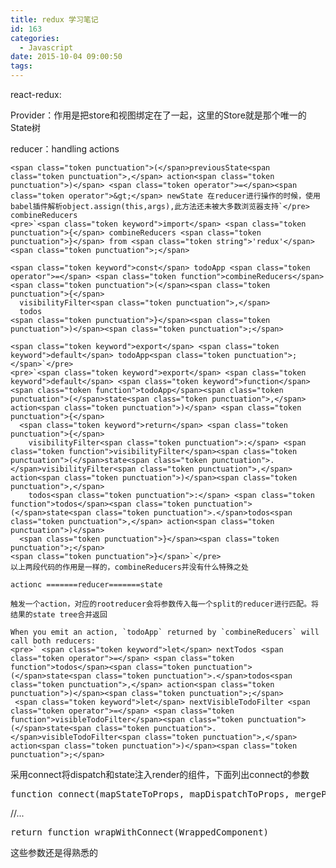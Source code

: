 ```yaml
---
title: redux 学习笔记
id: 163
categories:
  - Javascript
date: 2015-10-04 09:00:50
tags:
---
```


react-redux:

Provider：作用是把store和视图绑定在了一起，这里的Store就是那个唯一的State树

reducer：handling actions

    <span class="token punctuation">(</span>previousState<span class="token punctuation">,</span> action<span class="token punctuation">)</span> <span class="token operator">=</span><span class="token operator">&gt;</span> newState 在reducer进行操作的时候，使用babel插件解析object.assign(this,args),此方法还未被大多数浏览器支持`</pre>
    combineReducers
    <pre>`<span class="token keyword">import</span> <span class="token punctuation">{</span> combineReducers <span class="token punctuation">}</span> from <span class="token string">'redux'</span><span class="token punctuation">;</span>

    <span class="token keyword">const</span> todoApp <span class="token operator">=</span> <span class="token function">combineReducers</span><span class="token punctuation">(</span><span class="token punctuation">{</span>
      visibilityFilter<span class="token punctuation">,</span>
      todos
    <span class="token punctuation">}</span><span class="token punctuation">)</span><span class="token punctuation">;</span>

    <span class="token keyword">export</span> <span class="token keyword">default</span> todoApp<span class="token punctuation">;
    </span>`</pre>
    <pre>`<span class="token keyword">export</span> <span class="token keyword">default</span> <span class="token keyword">function</span> <span class="token function">todoApp</span><span class="token punctuation">(</span>state<span class="token punctuation">,</span> action<span class="token punctuation">)</span> <span class="token punctuation">{</span>
      <span class="token keyword">return</span> <span class="token punctuation">{</span>
        visibilityFilter<span class="token punctuation">:</span> <span class="token function">visibilityFilter</span><span class="token punctuation">(</span>state<span class="token punctuation">.</span>visibilityFilter<span class="token punctuation">,</span> action<span class="token punctuation">)</span><span class="token punctuation">,</span>
        todos<span class="token punctuation">:</span> <span class="token function">todos</span><span class="token punctuation">(</span>state<span class="token punctuation">.</span>todos<span class="token punctuation">,</span> action<span class="token punctuation">)</span>
      <span class="token punctuation">}</span><span class="token punctuation">;</span>
    <span class="token punctuation">}</span>`</pre>
    以上两段代码的作用是一样的，combineReducers并没有什么特殊之处

    actionc =======reducer=======state

    触发一个action，对应的rootreducer会将参数传入每一个split的reducer进行匹配。将结果的state tree合并返回

    When you emit an action, `todoApp` returned by `combineReducers` will call both reducers:
    <pre>` <span class="token keyword">let</span> nextTodos <span class="token operator">=</span> <span class="token function">todos</span><span class="token punctuation">(</span>state<span class="token punctuation">.</span>todos<span class="token punctuation">,</span> action<span class="token punctuation">)</span><span class="token punctuation">;</span>
     <span class="token keyword">let</span> nextVisibleTodoFilter <span class="token operator">=</span> <span class="token function">visibleTodoFilter</span><span class="token punctuation">(</span>state<span class="token punctuation">.</span>visibleTodoFilter<span class="token punctuation">,</span> action<span class="token punctuation">)</span><span class="token punctuation">;</span>

采用connect将dispatch和state注入render的组件，下面列出connect的参数
<pre>function connect(mapStateToProps, mapDispatchToProps, mergeProps) {</pre>
//...
<pre>return function wrapWithConnect(WrappedComponent)</pre>
这些参数还是得熟悉的